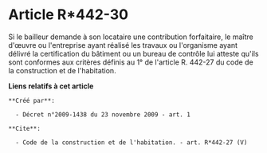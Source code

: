 # Article R*442-30

Si le bailleur demande à son locataire une contribution forfaitaire, le maître d'œuvre ou l'entreprise ayant réalisé les
travaux ou l'organisme ayant délivré la certification du bâtiment ou un bureau de contrôle lui atteste qu'ils sont conformes
aux critères définis au 1° de l'article R. 442-27 du code de la construction et de l'habitation.

**Liens relatifs à cet article**

	**Créé par**:

	  - Décret n°2009-1438 du 23 novembre 2009 - art. 1

	**Cite**:

	  - Code de la construction et de l'habitation. - art. R*442-27 (V)
